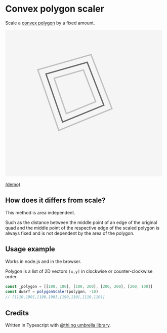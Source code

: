 # Convex polygon scaler

Scale a [convex polygon](https://en.wikipedia.org/wiki/Convex_polygon) by a fixed amount.

![Screenshot](screenshot.png)

[(demo)](https://nkint.github.io/convex-polygon-scaler/)

## How does it differs from scale?

This method is area independent.

Such as the distance between
the middle point of an edge of the original quad
and the middle point of the respective edge of the scaled polygon is always fixed
and is not dependent by the area of the polygon.

## Usage example

Works in node.js and in the browser.

Polygon is a list of 2D vectors `[x,y]` in clockwise or counter-clockwise order.

```js
const _polygon = [[100, 100], [100, 200], [200, 200], [200, 100]]
const dwarf = polygonScaler(polygon, -10)
// [[110,190],[190,190],[190,110],[110,110]]
```

## Credits

Written in Typescript with [@thi.ng umbrella library](https://github.com/thi-ng/umbrella).
